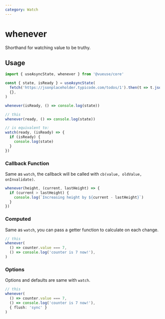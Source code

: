 ```yaml
---
category: Watch
---
```


# whenever

Shorthand for watching value to be truthy.

## Usage

```js
import { useAsyncState, whenever } from '@vueuse/core'

const { state, isReady } = useAsyncState(
  fetch('https://jsonplaceholder.typicode.com/todos/1').then(t => t.json()),
  {},
)

whenever(isReady, () => console.log(state))
```

```ts
// this
whenever(ready, () => console.log(state))

// is equivalent to:
watch(ready, (isReady) => {
  if (isReady) {
    console.log(state)
  }
})
```

### Callback Function

Same as `watch`, the callback will be called with `cb(value, oldValue, onInvalidate)`.

```ts
whenever(height, (current, lastHeight) => {
  if (current > lastHeight) {
    console.log(`Increasing height by ${current - lastHeight}`)
  }
})
```

### Computed

Same as `watch`, you can pass a getter function to calculate on each change.

```ts
// this
whenever(
  () => counter.value === 7, 
  () => console.log('counter is 7 now!'),
)
```

### Options

Options and defaults are same with `watch`.

```ts
// this
whenever(
  () => counter.value === 7, 
  () => console.log('counter is 7 now!'),
  { flush: 'sync' }
)
```

